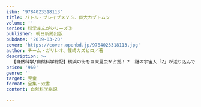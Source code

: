 ```yaml
---
isbn: '9784023318113'
title: バトル・ブレイブスＶＳ．巨大カブトムシ
volume: ''
series: 科学まんがシリーズ②
publisher: 朝日新聞出版
pubdate: '2019-03-20'
cover: 'https://cover.openbd.jp/9784023318113.jpg'
author: チーム・ガリレオ、篠崎カズヒロ／著
description: >-
  【自然科学/自然科学総記】横浜の街を巨大昆虫が占拠！？　謎の宇宙人「Z」が送り込んできた、次なる生物兵器は「巨大昆虫」。子供防衛組織「バトル・ブレイブス」の男子３人組が出動し、捕獲作戦を開始したが、世界のカブトムシクワガタが集結し、突如「最強」を競うバトルが勃発し……！？
price: '960'
genre: ''
target: 児童
format: 全集・双書
content: 自然科学総記

---
```

